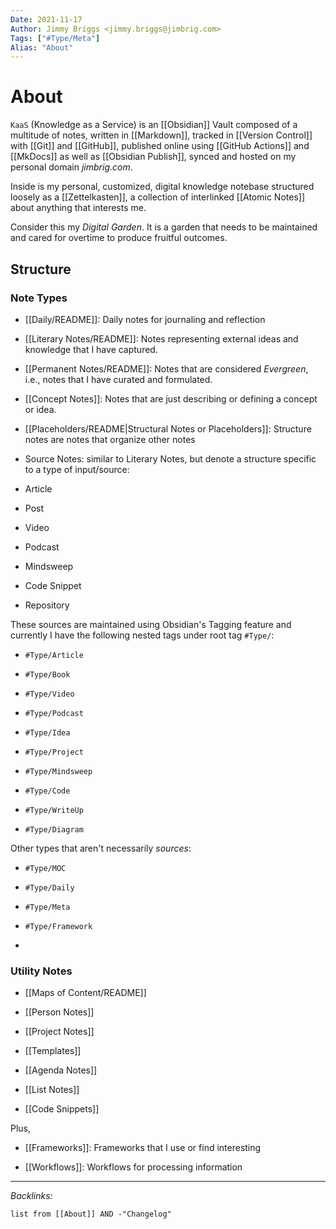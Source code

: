 ```yaml
---
Date: 2021-11-17
Author: Jimmy Briggs <jimmy.briggs@jimbrig.com>
Tags: ["#Type/Meta"]
Alias: "About"
---
```


# About
  

`KaaS` (Knowledge as a Service) is an [[Obsidian]] Vault composed of a multitude of notes, written in [[Markdown]], tracked in [[Version Control]] with [[Git]] and [[GitHub]], published online using [[GitHub Actions]] and [[MkDocs]] as well as [[Obsidian Publish]], synced and hosted on my personal domain *jimbrig.com*.

  

Inside is my personal, customized, digital knowledge notebase structured loosely as a [[Zettelkasten]], a collection of interlinked [[Atomic Notes]] about anything that interests me.

  

Consider this my *Digital Garden*. It is a garden that needs to be maintained and cared for overtime to produce fruitful outcomes.

  

## Structure

  

### Note Types

  

- [[Daily/README]]: Daily notes for journaling and reflection

- [[Literary Notes/README]]: Notes representing external ideas and knowledge that I have captured.

- [[Permanent Notes/README]]: Notes that are considered *Evergreen*, i.e., notes that I have curated and formulated.

- [[Concept Notes]]: Notes that are just describing or defining a concept or idea.

- [[Placeholders/README|Structural Notes or Placeholders]]: Structure notes are notes that organize other notes

- Source Notes: similar to Literary Notes, but denote a structure specific to a type of input/source:

- Article

- Post

- Video

- Podcast

- Mindsweep

- Code Snippet

- Repository

  

These sources are maintained using Obsidian's Tagging feature and currently I have the following nested tags under root tag `#Type/`:

- `#Type/Article`

- `#Type/Book`

- `#Type/Video`

- `#Type/Podcast`

- `#Type/Idea`

- `#Type/Project`

- `#Type/Mindsweep`

- `#Type/Code`

- `#Type/WriteUp`

- `#Type/Diagram`

  

Other types that aren't necessarily *sources*:

  

- `#Type/MOC`

- `#Type/Daily`

- `#Type/Meta`

- `#Type/Framework`

-

### Utility Notes

  

- [[Maps of Content/README]]

- [[Person Notes]]

- [[Project Notes]]

- [[Templates]]

- [[Agenda Notes]]

- [[List Notes]]

- [[Code Snippets]]

  

Plus,

  

- [[Frameworks]]: Frameworks that I use or find interesting

- [[Workflows]]: Workflows for processing information

***

*Backlinks:*

```dataview
list from [[About]] AND -"Changelog"
```